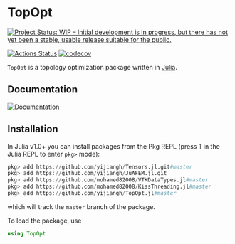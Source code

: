 # TopOpt

[![Project Status: WIP – Initial development is in progress, but there has not yet been a stable, usable release suitable for the public.](https://www.repostatus.org/badges/latest/wip.svg)](https://www.repostatus.org/#wip)
<!-- [![Build Status](https://travis-ci.org/YingboMa/SafeTestsets.jl.svg?branch=master)](https://travis-ci.org/mohamed82008/TopOpt.jl) -->
[![Actions Status](https://github.com/mohamed82008/TopOpt.jl/workflows/CI/badge.svg)](https://github.com/mohamed82008/TopOpt.jl/actions)
[![codecov](https://codecov.io/gh/mohamed82008/TopOpt.jl/branch/master/graph/badge.svg)](https://codecov.io/gh/mohamed82008/TopOpt.jl)

`TopOpt` is a topology optimization package written in [Julia](https://github.com/JuliaLang/julia).

## Documentation

[![Documentation](https://img.shields.io/badge/doc-latest-blue.svg)](https://mohamed82008.github.io/TopOpt.jl/dev)

## Installation

In Julia v1.0+ you can install packages from the Pkg REPL (press `]` in the Julia
REPL to enter `pkg>` mode):

<!-- pkg> add https://github.com/KristofferC/JuAFEM.jl.git -->
```julia
pkg> add https://github.com/yijiangh/Tensors.jl.git#master
pkg> add https://github.com/yijiangh/JuAFEM.jl.git
pkg> add https://github.com/mohamed82008/VTKDataTypes.jl#master
pkg> add https://github.com/mohamed82008/KissThreading.jl#master
pkg> add https://github.com/yijiangh/TopOpt.jl#master
```

which will track the `master` branch of the package.

To load the package, use

```julia
using TopOpt
```
